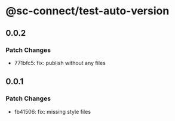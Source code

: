 # @sc-connect/test-auto-version

## 0.0.2

### Patch Changes

- 771bfc5: fix: publish without any files

## 0.0.1

### Patch Changes

- fb41506: fix: missing style files
